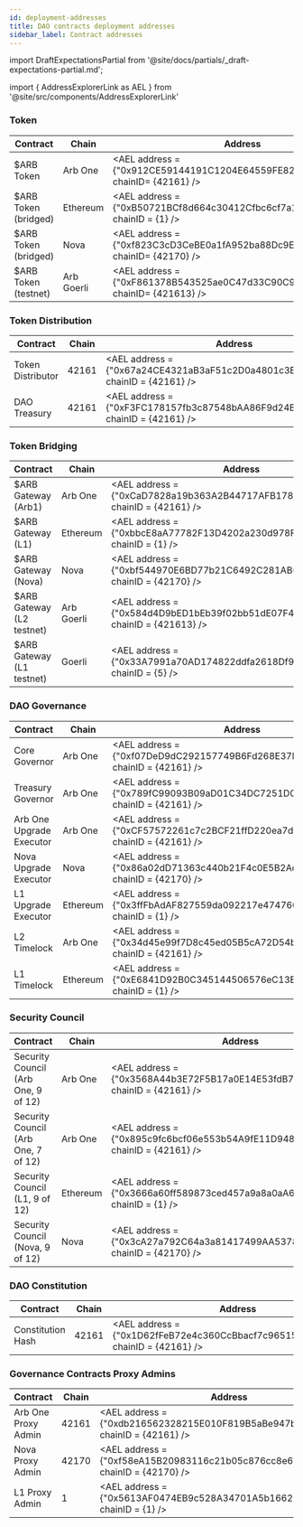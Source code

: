 ```yaml
---
id: deployment-addresses
title: DAO contracts deployment addresses
sidebar_label: Contract addresses
---
```


import DraftExpectationsPartial from '@site/docs/partials/\_draft-expectations-partial.md';

<DraftExpectationsPartial />

import { AddressExplorerLink as AEL } from '@site/src/components/AddressExplorerLink'

### Token

| Contract             | Chain      | Address                                                                            |
| -------------------- | ---------- | ---------------------------------------------------------------------------------- |
| $ARB Token           | Arb One    | <AEL address = {"0x912CE59144191C1204E64559FE8253a0e49E6548"} chainID= {42161} />  |
| $ARB Token (bridged) | Ethereum   | <AEL address = {"0xB50721BCf8d664c30412Cfbc6cf7a15145234ad1"} chainID = {1} />     |
| $ARB Token (bridged) | Nova       | <AEL address = {"0xf823C3cD3CeBE0a1fA952ba88Dc9EEf8e0Bf46AD"} chainID= {42170} />  |
| $ARB Token (testnet) | Arb Goerli | <AEL address = {"0xF861378B543525ae0C47d33C90C954Dc774Ac1F9"} chainID= {421613} /> |

### Token Distribution

| Contract          | Chain | Address                                                                            |
| ----------------- | ----- | ---------------------------------------------------------------------------------- |
| Token Distributor | 42161 | <AEL address = {"0x67a24CE4321aB3aF51c2D0a4801c3E111D88C9d9"} chainID = {42161} /> |
| DAO Treasury      | 42161 | <AEL address = {"0xF3FC178157fb3c87548bAA86F9d24BA38E649B58"} chainID = {42161} /> |

### Token Bridging

| Contract                  | Chain      | Address                                                                             |
| ------------------------- | ---------- | ----------------------------------------------------------------------------------- |
| $ARB Gateway (Arb1)       | Arb One    | <AEL address = {"0xCaD7828a19b363A2B44717AFB1786B5196974D8E"} chainID = {42161} />  |
| $ARB Gateway (L1)         | Ethereum   | <AEL address = {"0xbbcE8aA77782F13D4202a230d978F361B011dB27"} chainID = {1} />      |
| $ARB Gateway (Nova)       | Nova       | <AEL address = {"0xbf544970E6BD77b21C6492C281AB60d0770451F4"} chainID = {42170} />  |
| $ARB Gateway (L2 testnet) | Arb Goerli | <AEL address = {"0x584d4D9bED1bEb39f02bb51dE07F493D3A5CdaA0"} chainID = {421613} /> |
| $ARB Gateway (L1 testnet) | Goerli     | <AEL address = {"0x33A7991a70AD174822ddfa2618Df9C8f17c04563"} chainID = {5} />      |

### DAO Governance

| Contract                 | Chain    | Address                                                                            |
| ------------------------ | -------- | ---------------------------------------------------------------------------------- |
| Core Governor            | Arb One  | <AEL address = {"0xf07DeD9dC292157749B6Fd268E37DF6EA38395B9"} chainID = {42161} /> |
| Treasury Governor        | Arb One  | <AEL address = {"0x789fC99093B09aD01C34DC7251D0C89ce743e5a4"} chainID = {42161} /> |
| Arb One Upgrade Executor | Arb One  | <AEL address = {"0xCF57572261c7c2BCF21ffD220ea7d1a27D40A827"} chainID = {42161} /> |
| Nova Upgrade Executor    | Nova     | <AEL address = {"0x86a02dD71363c440b21F4c0E5B2Ad01Ffe1A7482"} chainID = {42170} /> |
| L1 Upgrade Executor      | Ethereum | <AEL address = {"0x3ffFbAdAF827559da092217e474760E2b2c3CeDd"} chainID = {1} />     |
| L2 Timelock              | Arb One  | <AEL address = {"0x34d45e99f7D8c45ed05B5cA72D54bbD1fb3F98f0"} chainID = {42161} /> |
| L1 Timelock              | Ethereum | <AEL address = {"0xE6841D92B0C345144506576eC13ECf5103aC7f49"} chainID = {1} />     |

### Security Council

| Contract                            | Chain    | Address                                                                            |
| ----------------------------------- | -------- | ---------------------------------------------------------------------------------- |
| Security Council (Arb One, 9 of 12) | Arb One  | <AEL address = {"0x3568A44b3E72F5B17a0E14E53fdB7366B3B7Ad13"} chainID = {42161} /> |
| Security Council (Arb One, 7 of 12) | Arb One  | <AEL address = {"0x895c9fc6bcf06e553b54A9fE11D948D67a9B76FA"} chainID = {42161} /> |
| Security Council (L1, 9 of 12)      | Ethereum | <AEL address = {"0x3666a60ff589873ced457a9a8a0aA6F83D708767"} chainID = {1} />     |
| Security Council (Nova, 9 of 12)    | Nova     | <AEL address = {"0x3cA27a792C64a3a81417499AA53786A41812B2cd"} chainID = {42170} /> |

### DAO Constitution

| Contract          | Chain | Address                                                                            |
| ----------------- | ----- | ---------------------------------------------------------------------------------- |
| Constitution Hash | 42161 | <AEL address = {"0x1D62fFeB72e4c360CcBbacf7c965153b00260417"} chainID = {42161} /> |

### Governance Contracts Proxy Admins

| Contract            | Chain | Address                                                                            |
| ------------------- | ----- | ---------------------------------------------------------------------------------- |
| Arb One Proxy Admin | 42161 | <AEL address = {"0xdb216562328215E010F819B5aBe947bad4ca961e"} chainID = {42161} /> |
| Nova Proxy Admin    | 42170 | <AEL address = {"0xf58eA15B20983116c21b05c876cc8e6CDAe5C2b9"} chainID = {42170} /> |
| L1 Proxy Admin      | 1     | <AEL address = {"0x5613AF0474EB9c528A34701A5b1662E3C8FA0678"} chainID = {1} />     |
